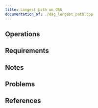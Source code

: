 ```yaml
---
title: Longest path on DAG
documentation_of: ./dag_longest_path.cpp
---
```


## Operations

## Requirements

## Notes

## Problems

## References
